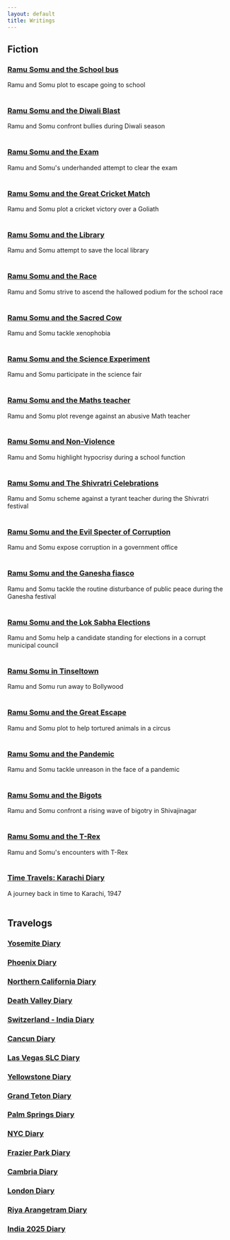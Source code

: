 ```yaml
---
layout: default
title: Writings
---
```

## Fiction

### [Ramu Somu and the School bus](\writings\Ramu%20Somu%20and%20the%20School%20bus)
Ramu and Somu plot to escape going to school
<br/>
<br/>
### [Ramu Somu and the Diwali Blast](\writings\Ramu%20Somu%20and%20the%20Diwali%20Blast)
Ramu and Somu confront bullies during Diwali season
<br/>
<br/>
### [Ramu Somu and the Exam](\writings\Ramu%20Somu%20and%20the%20Exam)
Ramu and Somu's underhanded attempt to clear the exam 
<br/>
<br/>
### [Ramu Somu and the Great Cricket Match](\writings\Ramu%20Somu%20and%20the%20Great%20Cricket%20Match)
Ramu and Somu plot a cricket victory over a Goliath 
<br/>
<br/>
### [Ramu Somu and the Library](\writings\Ramu%20Somu%20and%20the%20Library)
Ramu and Somu attempt to save the local library
<br/>
<br/>
### [Ramu Somu and the Race](\writings\Ramu%20Somu%20and%20the%20Race)
Ramu and Somu strive to ascend the hallowed podium for the school race
<br/>
<br/>
### [Ramu Somu and the Sacred Cow](\writings\Ramu%20Somu%20and%20the%20Sacred%20Cow)
Ramu and Somu tackle xenophobia 
<br/>
<br/>
### [Ramu Somu and the Science Experiment](\writings\Ramu%20Somu%20and%20the%20Science%20Experiment)
Ramu and Somu participate in the science fair
<br/>
<br/>
### [Ramu Somu and the Maths teacher](\writings\Ramu%20Somu%20and%20the%20Maths%20teacher)
Ramu and Somu plot revenge against an abusive Math teacher
<br/>
<br/>
### [Ramu Somu and Non-Violence](\writings\Ramu%20Somu%20and%20Non-Violence)
Ramu and Somu highlight hypocrisy during a school function
<br/>
<br/>
### [Ramu Somu and The Shivratri Celebrations](\writings\Ramu%20Somu%20and%20The%20Shivratri%20Celebrations)
Ramu and Somu scheme against a tyrant teacher during the Shivratri festival 
<br/>
<br/>
### [Ramu Somu and the Evil Specter of Corruption](\writings\Ramu%20Somu%20and%20the%20Evil%20Specter%20of%20Corruption)
Ramu and Somu expose corruption in a government office
<br/>
<br/>
### [Ramu Somu and the Ganesha fiasco](\writings\Ramu%20Somu%20and%20the%20Ganesha%20fiasco)
Ramu and Somu tackle the routine disturbance of public peace during the Ganesha festival
<br/>
<br/>
### [Ramu Somu and the Lok Sabha Elections](\writings\Ramu%20Somu%20and%20the%20Lok%20Sabha%20Elections)
Ramu and Somu help a candidate standing for elections in a corrupt municipal council
<br/>
<br/>
### [Ramu Somu in Tinseltown](\writings\Ramu%20Somu%20in%20Tinseltown)
Ramu and Somu run away to Bollywood
<br/>
<br/>
### [Ramu Somu and the Great Escape](\writings\Ramu%20Somu%20and%20the%20Great%20Escape)
Ramu and Somu plot to help tortured animals in a circus
<br/>
<br/>
### [Ramu Somu and the Pandemic](\writings\Ramu%20Somu%20and%20the%20Pandemic)
Ramu and Somu tackle unreason in the face of a pandemic
<br/>
<br/>
### [Ramu Somu and the Bigots](\writings\Ramu%20Somu%20and%20the%20Bigots)
Ramu and Somu confront a rising wave of bigotry in Shivajinagar
<br/>
<br/>
### [Ramu Somu and the T-Rex](\writings\Ramu%20Somu%20and%20the%20T-Rex)
Ramu and Somu's encounters with T-Rex
<br/>
<br/>
### [Time Travels: Karachi Diary](\writings\Time%20Travels%20-%20Karachi%20Diary)
A journey back in time to Karachi, 1947
<br/>
<br/>
## Travelogs
### [Yosemite Diary](\writings\Yosemite%20Diary)
### [Phoenix Diary](\writings\Phoenix%20Diary)
### [Northern California Diary](\writings\Northern%20California%20Diary)
### [Death Valley Diary](\writings\death-valley-diary)
### [Switzerland - India Diary](\writings\switzerland-india-diary)
### [Cancun Diary](\writings\cancun-diary)
### [Las Vegas SLC Diary](\writings\las-vegas-slc-diary)
### [Yellowstone Diary](\writings\yellowstone-diary)
### [Grand Teton Diary](\writings\grand-teton-diary)
### [Palm Springs Diary](\writings\palm-springs-diary)
### [NYC Diary](\writings\nyc-diary)
### [Frazier Park Diary](\writings\frazier-park-diary)
### [Cambria Diary](\writings\cambria-diary)
### [London Diary](\writings\london-diary)
### [Riya Arangetram Diary](\writings\riya-arangetram-diary)
### [India 2025 Diary](\writings\india-2025-diary)

